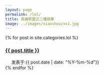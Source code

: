 ```yaml
---
layout: page
permalink: /lol/
title: 英雄联盟之二懂搞事
image: ../images/xiaoshuo/xs1.jpg
---
```

<div class="posts">
  {% for post in site.categories.lol %}
    <article class="post">
      <h3><a href="{{ site.baseurl }}{{ post.url }}">{{ post.title }}</a></h3>
      <span class="post-date">发表于:{{ post.date | date: "%Y-%m-%d"}}</span>
    </article>
  {% endfor %}
</div>
